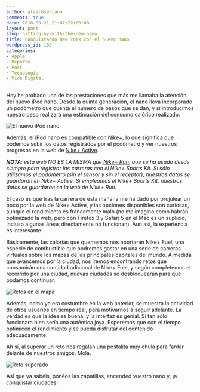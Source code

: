 ```yaml
---
author: alvaroserrano
comments: true
date: 2010-09-21 21:07:22+00:00
layout: post
slug: hitting-ny-with-the-new-nano
title: Conquistando New York con el nuevo nano
wordpress_id: 102
categories:
- Apple
- Deporte
- Post
- Tecnología
- Vida Digital
---
```


Hoy he probado una de las prestaciones que más me llamaba la atención del nuevo iPod nano. Desde la quinta generación, el nano lleva incorporado un podómetro que cuenta el número de pasos que se dan, y si introducimos nuestro peso realizará una estimación del consumo calórico realizado.

![El nuevo iPod nano](https://farm3.staticflickr.com/2943/15343684532_40d6ce89be_o.png)

Además, el iPod nano es compatible con Nike+, lo que significa que podemos subir los datos registrados por el podómetro y ver nuestros progresos en la web de [Nike+ Active](http://nikeplusactive.com).

_**NOTA**: esta web NO ES LA MISMA que [Nike+ Run](http://nikeplus.com), que se ha usado desde siempre para registrar las carreras con el Nike+ Sports Kit. Si sólo utilizamos el podómetro (sin el sensor y sin el receptor), nuestros datos se guardarán en Nike+ Active. Si empleamos el Nike+ Sports Kit, nuestros datos se guardarán en la web de Nike+ Run._

El caso es que tras la carrera de esta mañana me ha dado por brujulear un poco por la web de Nike+ Active, y las opciones disponibles son curiosas,  aunque el rendimiento es francamente malo (no me imagino como habrán optimizado la web, pero con Firefox 3 y Safari 5 en el Mac es un suplicio, incluso algunas áreas directamente no funcionan). Aun así, la experiencia es interesante.

Básicamente, las calorías que quememos nos aportarán Nike+ Fuel, una especie de combustible que podremos gastar en una serie de carreras virtuales sobre los mapas de las principales capitales del mundo. A medida que avancemos por la ciudad, nos iremos encontrando retos que consumirán una cantidad adicional de Nike+ Fuel, y según completemos el recorrido por una ciudad, nuevas ciudades se desbloquearán para que podamos continuar.

![Retos en el mapa](https://farm4.staticflickr.com/3872/15320961746_8cab9ef571_o.png)

Además, como ya era costumbre en la web anterior, se muestra la actividad de otros usuarios en tiempo real, para motivarnos a seguir adelante. La verdad es que la idea es buena, y la interfaz es genial. Si tan sólo funcionara bien sería una auténtica joya. Esperemos que con el tiempo optimicen el rendimiento y se pueda disfrutar del contenido adecuadamente.

Ah sí, al superar un reto nos regalan una postalita muy chula para fardar delante de nuestros amigos. Mola.

![Reto superado](https://farm4.staticflickr.com/3920/15157421868_d2604c8f71_o.jpg)

Así que ya sabéis, ponéos las zapatillas, encended vuestro nano y, ¡a conquistar ciudades!
